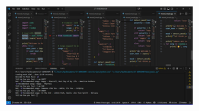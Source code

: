 ![img alt](https://github.com/ShreeSharma31/MoodTunes/blob/d33ec21304560d5e48a78ef94dd664f6ff0c390f/Z.jpg)
